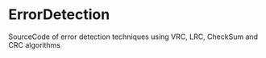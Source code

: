 # ErrorDetection

SourceCode of error detection techniques using VRC, LRC, CheckSum and CRC algorithms
